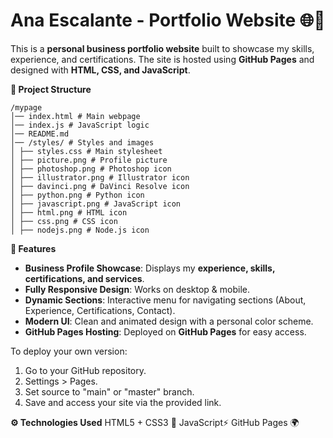 # **Ana Escalante - Portfolio Website 🌐🎨**  

This is a **personal business portfolio website** built to showcase my skills, experience, and certifications. The site is hosted using **GitHub Pages** and designed with **HTML, CSS, and JavaScript**.

**📂 Project Structure**

```
/mypage
│── index.html # Main webpage
│── index.js # JavaScript logic
│── README.md 
│── /styles/ # Styles and images
│ ├── styles.css # Main stylesheet
│ ├── picture.png # Profile picture
│ ├── photoshop.png # Photoshop icon
│ ├── illustrator.png # Illustrator icon
│ ├── davinci.png # DaVinci Resolve icon
│ ├── python.png # Python icon
│ ├── javascript.png # JavaScript icon
│ ├── html.png # HTML icon
│ ├── css.png # CSS icon
│ ├── nodejs.png # Node.js icon
```
**🚀 Features**
- **Business Profile Showcase**: Displays my **experience, skills, certifications, and services**.
- **Fully Responsive Design**: Works on desktop & mobile.
- **Dynamic Sections**: Interactive menu for navigating sections (About, Experience, Certifications, Contact).
- **Modern UI**: Clean and animated design with a personal color scheme.
- **GitHub Pages Hosting**: Deployed on **GitHub Pages** for easy access.

To deploy your own version:
1. Go to your GitHub repository.
2. Settings > Pages.
3. Set source to "main" or "master" branch.
4. Save and access your site via the provided link.

**⚙️ Technologies Used**
HTML5 + CSS3 🎨
JavaScript⚡
GitHub Pages 🌍

